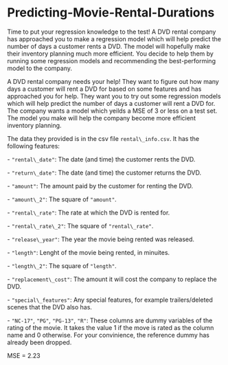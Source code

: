 # Predicting-Movie-Rental-Durations

Time to put your regression knowledge to the test! A DVD rental company has approached you to make a regression model which will help predict the number of days a customer rents a DVD. The model will hopefully make their inventory planning much more efficient. You decide to help them by running some regression models and recommending the best-performing model to the company.





A DVD rental company needs your help! They want to figure out how many days a customer will rent a DVD for based on some features and has approached you for help. They want you to try out some regression models which will help predict the number of days a customer will rent a DVD for. The company wants a model which yeilds a MSE of 3 or less on a test set. The model you make will help the company become more efficient inventory planning.



The data they provided is in the csv file `rental\_info.csv`. It has the following features:

\- `"rental\_date"`: The date (and time) the customer rents the DVD.

\- `"return\_date"`: The date (and time) the customer returns the DVD.

\- `"amount"`: The amount paid by the customer for renting the DVD.

\- `"amount\_2"`: The square of `"amount"`.

\- `"rental\_rate"`: The rate at which the DVD is rented for.

\- `"rental\_rate\_2"`: The square of `"rental\_rate"`.

\- `"release\_year"`: The year the movie being rented was released.

\- `"length"`: Lenght of the movie being rented, in minuites.

\- `"length\_2"`: The square of `"length"`.

\- `"replacement\_cost"`: The amount it will cost the company to replace the DVD.

\- `"special\_features"`: Any special features, for example trailers/deleted scenes that the DVD also has.

\- `"NC-17"`, `"PG"`, `"PG-13"`, `"R"`: These columns are dummy variables of the rating of the movie. It takes the value 1 if the move is rated as the column name and 0 otherwise. For your convinience, the reference dummy has already been dropped.


MSE = 2.23

